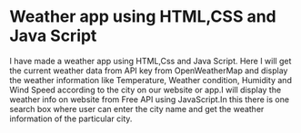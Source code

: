 # Weather app using HTML,CSS and Java Script
I have made a weather app using HTML,Css and Java Script. Here I will get the current weather data from API key from OpenWeatherMap and display the weather information like Temperature,  Weather condition, Humidity and Wind Speed according to the city on our website or app.I will display the weather info on website from Free API using JavaScript.In this there is one search box where user can enter the city name and get the weather information of the particular city.
